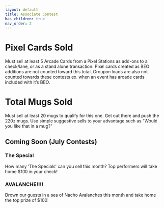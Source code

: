 ```yaml
---
layout: default
title: Associate Contest
has_children: true
nav_order: 2
---
```





# Pixel Cards Sold

Must sell at least 5 Arcade Cards from a Pixel Stations as add-ons to a check/lane, or as a stand alone transaction. Pixel cards created as BEO additions are not counted toward this total, Groupon loads are also not counted towards these contests ex. when an event has arcade cards included with it’s BEO.

# Total Mugs Sold

Must sell at least 20 mugs to qualify for this one. Get out there and push the 220z mugs. Use simple suggestive sells to your advantage such as "Would you like that in a mug?" 

## Coming Soon (July Contests)

### The Special

How many 'The Specials' can you sell this month? Top performers will take home $100 in your check!

### AVALANCHE!!!!

Drown our guests in a sea of Nacho Avalanches this month and take home the top prize of $100!
